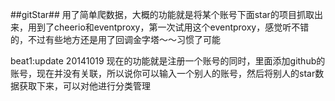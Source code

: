 ##gitStar##
用了简单爬数据，大概的功能就是将某个账号下面star的项目抓取出来，用到了cheerio和eventproxy，第一次试用这个eventproxy，感觉听不错的，不过有些地方还是用了回调金字塔～～习惯了可能

beat1:update 20141019
现在的功能就是注册一个账号的同时，里面添加github的账号，现在并没有关联，所以说你可以输入一个别人的账号，然后将别人的star数据获取下来，可以对他进行分类管理